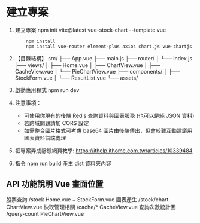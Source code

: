 # 建立專案
1. 建立專案 npm init vite@latest vue-stock-chart --template vue
    ```
        npm install
        npm install vue-router element-plus axios chart.js vue-chartjs
    ```
2. 【目錄結構】
        src/
        ├── App.vue
        ├── main.js
        ├── router/
        │   └── index.js
        ├── views/
        │   ├── Home.vue
        │   ├── ChartView.vue
        │   ├── CacheView.vue
        │   └── PieChartView.vue
        ├── components/
        │   ├── StockForm.vue
        │   └── ResultList.vue
        └── assets/

3. 啟動應用程式 npm run dev
4. 注意事項：
    - 可使用你現有的後端 Redis 查詢資料與圖表服務 (也可以是純 JSON 資料)
    - 若跨域問題請加 CORS 設定
    - 如需整合圖片格式可考慮 base64 圖片由後端傳出，但會較難互動建議用圖表資料前端處理
5. 把專案弄成靜態網頁教學: https://ithelp.ithome.com.tw/articles/10339484
6. 指令 npm run build 產生 dist 資料夾內容

## API 功能說明	Vue 畫面位置
股票查詢 /stock	Home.vue + StockForm.vue
圖表產生 /stock/chart	ChartView.vue
快取管理相關 /cache/*	CacheView.vue
查詢次數統計圖 /query-count	PieChartView.vue